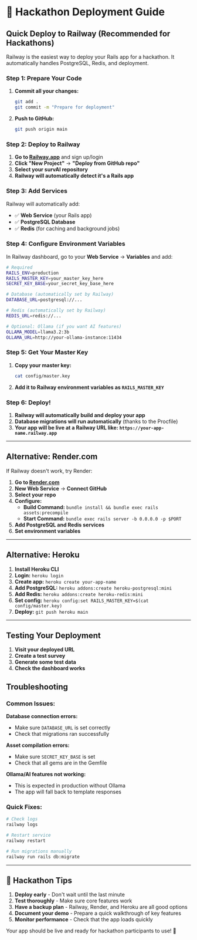 # 🚀 Hackathon Deployment Guide

## Quick Deploy to Railway (Recommended for Hackathons)

Railway is the easiest way to deploy your Rails app for a hackathon. It automatically handles PostgreSQL, Redis, and deployment.

### Step 1: Prepare Your Code

1. **Commit all your changes:**
   ```bash
   git add .
   git commit -m "Prepare for deployment"
   ```

2. **Push to GitHub:**
   ```bash
   git push origin main
   ```

### Step 2: Deploy to Railway

1. **Go to [Railway.app](https://railway.app)** and sign up/login
2. **Click "New Project"** → **"Deploy from GitHub repo"**
3. **Select your survAI repository**
4. **Railway will automatically detect it's a Rails app**

### Step 3: Add Services

Railway will automatically add:
- ✅ **Web Service** (your Rails app)
- ✅ **PostgreSQL Database**
- ✅ **Redis** (for caching and background jobs)

### Step 4: Configure Environment Variables

In Railway dashboard, go to your **Web Service** → **Variables** and add:

```bash
# Required
RAILS_ENV=production
RAILS_MASTER_KEY=your_master_key_here
SECRET_KEY_BASE=your_secret_key_base_here

# Database (automatically set by Railway)
DATABASE_URL=postgresql://...

# Redis (automatically set by Railway)  
REDIS_URL=redis://...

# Optional: Ollama (if you want AI features)
OLLAMA_MODEL=llama3.2:3b
OLLAMA_URL=http://your-ollama-instance:11434
```

### Step 5: Get Your Master Key

1. **Copy your master key:**
   ```bash
   cat config/master.key
   ```

2. **Add it to Railway environment variables as `RAILS_MASTER_KEY`**

### Step 6: Deploy!

1. **Railway will automatically build and deploy your app**
2. **Database migrations will run automatically** (thanks to the Procfile)
3. **Your app will be live at a Railway URL like: `https://your-app-name.railway.app`**

---

## Alternative: Render.com

If Railway doesn't work, try Render:

1. **Go to [Render.com](https://render.com)**
2. **New Web Service** → **Connect GitHub**
3. **Select your repo**
4. **Configure:**
   - **Build Command:** `bundle install && bundle exec rails assets:precompile`
   - **Start Command:** `bundle exec rails server -b 0.0.0.0 -p $PORT`
5. **Add PostgreSQL and Redis services**
6. **Set environment variables**

---

## Alternative: Heroku

1. **Install Heroku CLI**
2. **Login:** `heroku login`
3. **Create app:** `heroku create your-app-name`
4. **Add PostgreSQL:** `heroku addons:create heroku-postgresql:mini`
5. **Add Redis:** `heroku addons:create heroku-redis:mini`
6. **Set config:** `heroku config:set RAILS_MASTER_KEY=$(cat config/master.key)`
7. **Deploy:** `git push heroku main`

---

## Testing Your Deployment

1. **Visit your deployed URL**
2. **Create a test survey**
3. **Generate some test data**
4. **Check the dashboard works**

## Troubleshooting

### Common Issues:

**Database connection errors:**
- Make sure `DATABASE_URL` is set correctly
- Check that migrations ran successfully

**Asset compilation errors:**
- Make sure `SECRET_KEY_BASE` is set
- Check that all gems are in the Gemfile

**Ollama/AI features not working:**
- This is expected in production without Ollama
- The app will fall back to template responses

### Quick Fixes:

```bash
# Check logs
railway logs

# Restart service
railway restart

# Run migrations manually
railway run rails db:migrate
```

---

## 🎯 Hackathon Tips

1. **Deploy early** - Don't wait until the last minute
2. **Test thoroughly** - Make sure core features work
3. **Have a backup plan** - Railway, Render, and Heroku are all good options
4. **Document your demo** - Prepare a quick walkthrough of key features
5. **Monitor performance** - Check that the app loads quickly

Your app should be live and ready for hackathon participants to use! 🚀
